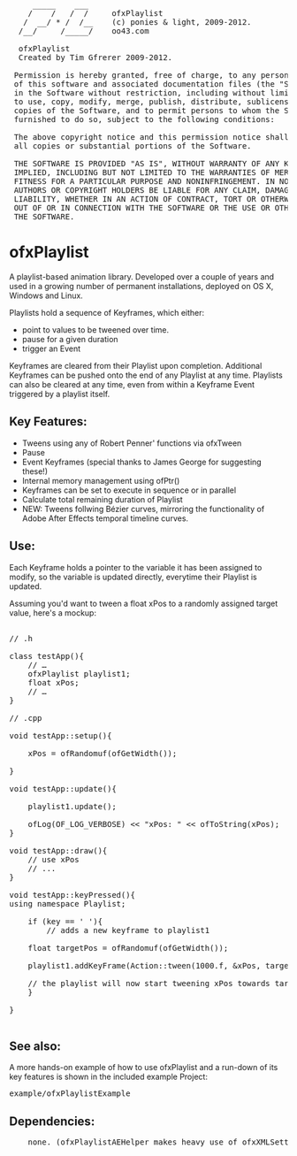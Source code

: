 <pre>
     _____    ___     
    /    /   /  /     ofxPlaylist
   /  __/ * /  /__    (c) ponies & light, 2009-2012. 
  /__/     /_____/    oo43.com

  ofxPlaylist
  Created by Tim Gfrerer 2009-2012.
  
 Permission is hereby granted, free of charge, to any person obtaining a copy
 of this software and associated documentation files (the "Software"), to deal
 in the Software without restriction, including without limitation the rights
 to use, copy, modify, merge, publish, distribute, sublicense, and/or sell
 copies of the Software, and to permit persons to whom the Software is
 furnished to do so, subject to the following conditions:
 
 The above copyright notice and this permission notice shall be included in
 all copies or substantial portions of the Software.
 
 THE SOFTWARE IS PROVIDED "AS IS", WITHOUT WARRANTY OF ANY KIND, EXPRESS OR
 IMPLIED, INCLUDING BUT NOT LIMITED TO THE WARRANTIES OF MERCHANTABILITY,
 FITNESS FOR A PARTICULAR PURPOSE AND NONINFRINGEMENT. IN NO EVENT SHALL THE
 AUTHORS OR COPYRIGHT HOLDERS BE LIABLE FOR ANY CLAIM, DAMAGES OR OTHER
 LIABILITY, WHETHER IN AN ACTION OF CONTRACT, TORT OR OTHERWISE, ARISING FROM,
 OUT OF OR IN CONNECTION WITH THE SOFTWARE OR THE USE OR OTHER DEALINGS IN
 THE SOFTWARE.
</pre>


# ofxPlaylist

A playlist-based animation library. Developed over a couple of years and used in a growing number of permanent installations, deployed on OS X, Windows and Linux.

Playlists hold a sequence of Keyframes, which either:

+ point to values to be tweened over time.
+ pause for a given duration
+ trigger an Event
 
Keyframes are cleared from their Playlist upon completion. Additional Keyframes can be pushed onto the end of any Playlist at any time. Playlists can also be cleared at any time, even from within a Keyframe Event triggered by a playlist itself.

## Key Features:

* Tweens using any of Robert Penner' functions via ofxTween
* Pause
* Event Keyframes (special thanks to James George for suggesting these!)
* Internal memory management using ofPtr()
* Keyframes can be set to execute in sequence or in parallel
* Calculate total remaining duration of Playlist
* NEW: Tweens follwing Bézier curves, mirroring the functionality of Adobe After Effects temporal timeline curves.

## Use:

Each Keyframe holds a pointer to the variable it has been assigned to modify, so the variable is updated directly, everytime their Playlist is updated. 

Assuming you'd want to tween a float xPos to a randomly assigned target value, here's a mockup:

<pre>

// .h

class testApp(){
	// …
	ofxPlaylist playlist1;
	float xPos;
	// …
}

// .cpp

void testApp::setup(){

	xPos = ofRandomuf(ofGetWidth());

}

void testApp::update(){

	playlist1.update();

	ofLog(OF_LOG_VERBOSE) &lt;&lt; &quot;xPos: &quot; &lt;&lt; ofToString(xPos);
}

void testApp::draw(){
	// use xPos
	// ...
}

void testApp::keyPressed(){
using namespace Playlist;

	if (key == ' '){
		// adds a new keyframe to playlist1

	float targetPos = ofRandomuf(ofGetWidth());

	playlist1.addKeyFrame(Action::tween(1000.f, &xPos, targetPos , TWEEN_SIN, TWEEN_EASE_OUT));

	// the playlist will now start tweening xPos towards targetPos at the next update() cycle.
	} 

}

</pre>

## See also: 

A more hands-on example of how to use ofxPlaylist and a run-down of its key features is shown in the included example Project:
 
<pre>
example/ofxPlaylistExample
</pre>

## Dependencies:

<pre>
	none. (ofxPlaylistAEHelper makes heavy use of ofxXMLSettings, which is part of the openFrameworks Core Addons)
</pre>